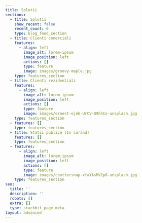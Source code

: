```yaml
---
title: Solutii
sections:
  - title: Solutii
    show_recent: false
    recent_count: 0
    type: blog_feed_section
  - title: Clienti comerciali
    features:
      - align: left
        image_alt: lorem-ipsum
        image_position: left
        actions: []
        type: feature
        image: images/groovy-maple.jpg
    type: features_section
  - title: Clienti rezidentiali
    features:
      - align: left
        image_alt: lorem-ipsum
        image_position: left
        actions: []
        type: feature
        image: images/ernest-ojeh-UrCV-U9hhCo-unsplash.jpg
    type: features_section
  - features: []
    type: features_section
  - title: Statii publice (In curand)
    features: []
    type: features_section
  - features:
      - align: left
        image_alt: lorem-ipsum
        image_position: left
        actions: []
        type: feature
        image: images/chuttersnap-xfaYAsMV1p8-unsplash.jpg
    type: features_section
seo:
  title: ''
  description: ''
  robots: []
  extra: []
  type: stackbit_page_meta
layout: advanced
---
```

